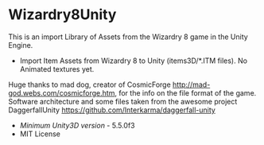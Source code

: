 # Wizardry8Unity

This is an import Library of Assets from the Wizardry 8 game in the Unity Engine.

+ Import Item Assets from Wizardry 8 to Unity (items3D/*.ITM files). No Animated textures yet.


Huge thanks to mad dog, creator of CosmicForge http://mad-god.webs.com/cosmicforge.htm, for the info on the file format of the game.
Software architecture and some files taken from the awesome project DaggerfallUnity https://github.com/Interkarma/daggerfall-unity

+ *Minimum Unity3D version* - 5.5.0f3
+ MIT License
